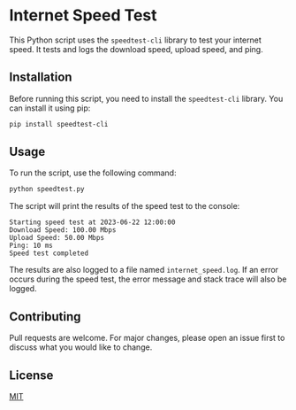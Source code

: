# Internet Speed Test

This Python script uses the `speedtest-cli` library to test your internet speed. It tests and logs the download speed, upload speed, and ping.

## Installation

Before running this script, you need to install the `speedtest-cli` library. You can install it using pip:

```bash
pip install speedtest-cli
```

## Usage

To run the script, use the following command:

```bash
python speedtest.py
```

The script will print the results of the speed test to the console:

```
Starting speed test at 2023-06-22 12:00:00
Download Speed: 100.00 Mbps
Upload Speed: 50.00 Mbps
Ping: 10 ms
Speed test completed
```

The results are also logged to a file named `internet_speed.log`. If an error occurs during the speed test, the error message and stack trace will also be logged.

## Contributing

Pull requests are welcome. For major changes, please open an issue first to discuss what you would like to change.

## License

[MIT](https://choosealicense.com/licenses/mit/)
